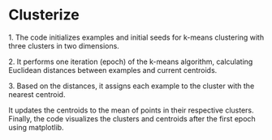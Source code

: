 # Clusterize

<p>1. The code initializes examples and initial seeds for k-means clustering with three clusters in two dimensions.</p>
<p>2. It performs one iteration (epoch) of the k-means algorithm, calculating Euclidean distances between examples and current centroids.</p>
<p>3. Based on the distances, it assigns each example to the cluster with the nearest centroid.</p>
It updates the centroids to the mean of points in their respective clusters.
Finally, the code visualizes the clusters and centroids after the first epoch using matplotlib.
